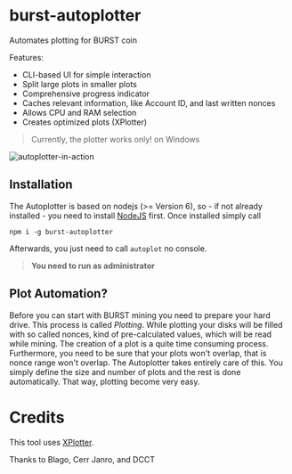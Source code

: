 # burst-autoplotter

Automates plotting for BURST coin

Features:

- CLI-based UI for simple interaction
- Split large plots in smaller plots
- Comprehensive progress indicator
- Caches relevant information, like Account ID, and last written nonces
- Allows CPU and RAM selection
- Creates optimized plots (XPlotter)

> Currently, the plotter works only! on Windows

![autoplotter-in-action](https://cdn.discordapp.com/attachments/324092664813191170/336669430446555147/autoplotter.gif)
 
## Installation

The Autoplotter is based on nodejs (>= Version 6), so - if not already installed - you need to install [NodeJS](https://nodejs.org/en/download/) first.
Once installed simply call 

`npm i -g burst-autoplotter`

Afterwards, you just need to call `autoplot` no console.

> __You need to run as administrator__ 


## Plot Automation?

Before you can start with BURST mining you need to prepare your hard drive. This process is called _Plotting_.
While plotting your disks will be filled with so called nonces, kind of pre-calculated values, which will be read 
while mining. The creation of a plot is a quite time consuming process. Furthermore, you need to be sure that your plots 
won't overlap, that is nonce range won't overlap. The Autoplotter takes entirely care of this.
You simply define the size and number of plots and the rest is done automatically. That way, plotting become very easy.

# Credits

This tool uses [XPlotter](https://github.com/Blagodarenko/XPlotter). 

Thanks to Blago, Cerr Janro, and DCCT
